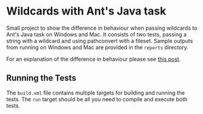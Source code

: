 # Wildcards with Ant's Java task

Small project to show the difference in behaviour when passing wildcards to Ant's Java task on Windows and Mac.
It consists of two tests, passing a string with a wildcard and using pathconvert with a fileset.
Sample outputs from running on Windows and Mac are provided in the `reports` directory.

For an explanation of the difference in behaviour please see [this post](http://spudmux.com/ant/wildcard/java/2014/10/24/Wildcards-with-Ant's-Java-Task.html).

## Running the Tests

The `build.xml` file contains multiple targets for building and running the tests. The `run` target should be all you need to compile and execute both tests.
